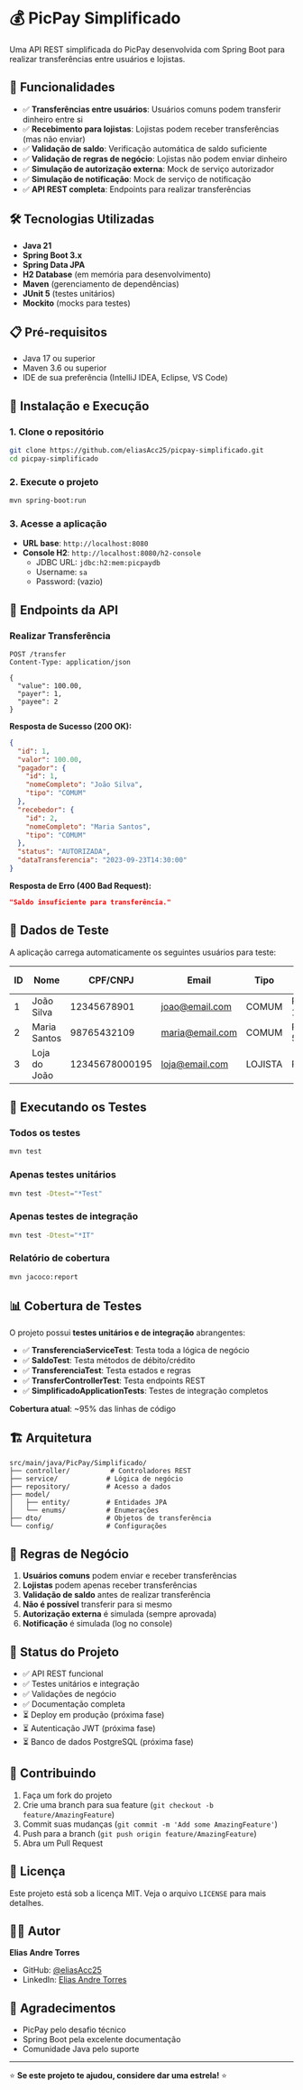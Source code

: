 # 💰 PicPay Simplificado

Uma API REST simplificada do PicPay desenvolvida com Spring Boot para realizar transferências entre usuários e lojistas.

## 🚀 Funcionalidades

- ✅ **Transferências entre usuários**: Usuários comuns podem transferir dinheiro entre si
- ✅ **Recebimento para lojistas**: Lojistas podem receber transferências (mas não enviar)
- ✅ **Validação de saldo**: Verificação automática de saldo suficiente
- ✅ **Validação de regras de negócio**: Lojistas não podem enviar dinheiro
- ✅ **Simulação de autorização externa**: Mock de serviço autorizador
- ✅ **Simulação de notificação**: Mock de serviço de notificação
- ✅ **API REST completa**: Endpoints para realizar transferências

## 🛠️ Tecnologias Utilizadas

- **Java 21**
- **Spring Boot 3.x**
- **Spring Data JPA**
- **H2 Database** (em memória para desenvolvimento)
- **Maven** (gerenciamento de dependências)
- **JUnit 5** (testes unitários)
- **Mockito** (mocks para testes)

## 📋 Pré-requisitos

- Java 17 ou superior
- Maven 3.6 ou superior
- IDE de sua preferência (IntelliJ IDEA, Eclipse, VS Code)

## 🔧 Instalação e Execução

### 1. Clone o repositório
```bash
git clone https://github.com/eliasAcc25/picpay-simplificado.git
cd picpay-simplificado
```

### 2. Execute o projeto
```bash
mvn spring-boot:run
```

### 3. Acesse a aplicação
- **URL base**: `http://localhost:8080`
- **Console H2**: `http://localhost:8080/h2-console`
  - JDBC URL: `jdbc:h2:mem:picpaydb`
  - Username: `sa`
  - Password: (vazio)

## 📡 Endpoints da API

### Realizar Transferência
```http
POST /transfer
Content-Type: application/json

{
  "value": 100.00,
  "payer": 1,
  "payee": 2
}
```

**Resposta de Sucesso (200 OK):**
```json
{
  "id": 1,
  "valor": 100.00,
  "pagador": {
    "id": 1,
    "nomeCompleto": "João Silva",
    "tipo": "COMUM"
  },
  "recebedor": {
    "id": 2,
    "nomeCompleto": "Maria Santos",
    "tipo": "COMUM"
  },
  "status": "AUTORIZADA",
  "dataTransferencia": "2023-09-23T14:30:00"
}
```

**Resposta de Erro (400 Bad Request):**
```json
"Saldo insuficiente para transferência."
```

## 👥 Dados de Teste

A aplicação carrega automaticamente os seguintes usuários para teste:

| ID | Nome | CPF/CNPJ | Email | Tipo | Saldo Inicial |
|----|------|----------|-------|------|---------------|
| 1 | João Silva | 12345678901 | joao@email.com | COMUM | R$ 1.000,00 |
| 2 | Maria Santos | 98765432109 | maria@email.com | COMUM | R$ 500,00 |
| 3 | Loja do João | 12345678000195 | loja@email.com | LOJISTA | R$ 0,00 |

## 🧪 Executando os Testes

### Todos os testes
```bash
mvn test
```

### Apenas testes unitários
```bash
mvn test -Dtest="*Test"
```

### Apenas testes de integração
```bash
mvn test -Dtest="*IT"
```

### Relatório de cobertura
```bash
mvn jacoco:report
```

## 📊 Cobertura de Testes

O projeto possui **testes unitários e de integração** abrangentes:

- ✅ **TransferenciaServiceTest**: Testa toda a lógica de negócio
- ✅ **SaldoTest**: Testa métodos de débito/crédito
- ✅ **TransferenciaTest**: Testa estados e regras
- ✅ **TransferControllerTest**: Testa endpoints REST
- ✅ **SimplificadoApplicationTests**: Testes de integração completos

**Cobertura atual**: ~95% das linhas de código

## 🏗️ Arquitetura

```
src/main/java/PicPay/Simplificado/
├── controller/          # Controladores REST
├── service/            # Lógica de negócio
├── repository/         # Acesso a dados
├── model/
│   ├── entity/         # Entidades JPA
│   └── enums/          # Enumerações
├── dto/                # Objetos de transferência
└── config/             # Configurações
```

## 🔄 Regras de Negócio

1. **Usuários comuns** podem enviar e receber transferências
2. **Lojistas** podem apenas receber transferências
3. **Validação de saldo** antes de realizar transferência
4. **Não é possível** transferir para si mesmo
5. **Autorização externa** é simulada (sempre aprovada)
6. **Notificação** é simulada (log no console)

## 🚦 Status do Projeto

- ✅ API REST funcional
- ✅ Testes unitários e integração
- ✅ Validações de negócio
- ✅ Documentação completa
- ⏳ Deploy em produção (próxima fase)
- ⏳ Autenticação JWT (próxima fase)
- ⏳ Banco de dados PostgreSQL (próxima fase)

## 🤝 Contribuindo

1. Faça um fork do projeto
2. Crie uma branch para sua feature (`git checkout -b feature/AmazingFeature`)
3. Commit suas mudanças (`git commit -m 'Add some AmazingFeature'`)
4. Push para a branch (`git push origin feature/AmazingFeature`)
5. Abra um Pull Request

## 📝 Licença

Este projeto está sob a licença MIT. Veja o arquivo `LICENSE` para mais detalhes.

## 👨‍💻 Autor

**Elias Andre Torres**
- GitHub: [@eliasAcc25](https://github.com/eliasAcc25)
- LinkedIn: [Elias Andre Torres](https://linkedin.com/in/elias-andre-torres)

## 🙏 Agradecimentos

- PicPay pelo desafio técnico
- Spring Boot pela excelente documentação
- Comunidade Java pelo suporte

---

⭐ **Se este projeto te ajudou, considere dar uma estrela!** ⭐
